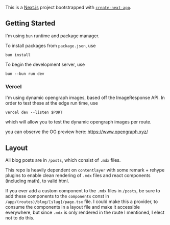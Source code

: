 This is a [Next.js](https://nextjs.org/) project bootstrapped with [`create-next-app`](https://github.com/vercel/next.js/tree/canary/packages/create-next-app).

## Getting Started

I'm using `bun` runtime and package manager.

To install packages from `package.json`, use

`bun install`

To begin the development server, use

`bun --bun run dev`

### Vercel

I'm using dynamic opengraph images, based off the ImageResponse API. In order to test these at the edge run time, use

`vercel dev --listen $PORT`

which will allow you to test the dynamic opengraph images per route.

you can observe the OG preview here: https://www.opengraph.xyz/

## Layout

All blog posts are in `/posts`, which consist of `.mdx` files.

This repo is heavily dependent on `contentlayer` with some remark + rehype plugins to enable clean rendering of `.mdx` files and react components (including math), to valid html.

If you ever add a custom component to the `.mdx` files in `/posts`, be sure to add these components to the `components` const in `/app/(routes)/blog/[slug]/page.tsx` file. I could make this a provider, to consume the components in a layout file and make it accessible everywhere, but since `.mdx` is only rendered in the route I mentioned, I elect not to do this.

